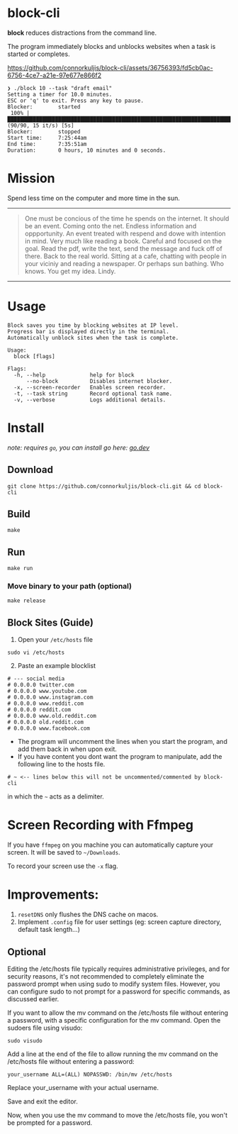 # block-cli

**block** reduces distractions from the command line. 

The program immediately blocks and unblocks websites when a task is started or completes.


https://github.com/connorkuljis/block-cli/assets/36756393/fd5cb0ac-6756-4ce7-a21e-97e677e866f2


```
❯ ./block 10 --task "draft email"
Setting a timer for 10.0 minutes.
ESC or 'q' to exit. Press any key to pause.
Blocker:        started
 100% |███████████████████████████████████████████████████████████████████████████████████████████████| (90/90, 15 it/s) [5s]
Blocker:        stopped
Start time:     7:25:44am
End time:       7:35:51am
Duration:       0 hours, 10 minutes and 0 seconds.
```

# Mission

Spend less time on the computer and more time in the sun.

---

> One must be concious of the time he spends on the internet.
It should be an event. Coming onto the net. Endless information and oppportunity.
An event treated with respend and dowe with intention in mind. Very much like reading a book.
Careful and focused on the goal. Read the pdf, write the text, send the message and fuck off of there.
Back to the real world. Sitting at a cafe, chatting with people in your viciniy and reading a newspaper.
Or perhaps sun bathing. Who knows. You get my idea. Lindy.

---

# Usage
```
Block saves you time by blocking websites at IP level.
Progress bar is displayed directly in the terminal. 
Automatically unblock sites when the task is complete.

Usage:
  block [flags]

Flags:
  -h, --help              help for block
      --no-block          Disables internet blocker.
  -x, --screen-recorder   Enables screen recorder.
  -t, --task string       Record optional task name.
  -v, --verbose           Logs additional details.
```

# Install

*note: requires `go`, you can install go here: [go.dev](https://go.dev/)*

## Download
`git clone https://github.com/connorkuljis/block-cli.git && cd block-cli`

## Build
`make`

## Run
`make run`

### Move binary to your path (optional)
`make release`

## Block Sites (Guide)

1. Open your `/etc/hosts` file

`sudo vi /etc/hosts`

2. Paste an example blocklist

```
# --- social media
# 0.0.0.0 twitter.com
# 0.0.0.0 www.youtube.com
# 0.0.0.0 www.instagram.com
# 0.0.0.0 www.reddit.com
# 0.0.0.0 reddit.com
# 0.0.0.0 www.old.reddit.com
# 0.0.0.0 old.reddit.com
# 0.0.0.0 www.facebook.com

```

- The program will uncomment the lines when you start the program, and add them back in when upon exit.
 - If you have content you dont want the program to manipulate, add the following line to the hosts file.

 `# ~ <-- lines below this will not be uncommented/commented by block-cli`

 in which the `~` acts as a delimiter.

# Screen Recording with Ffmpeg

If you have `ffmpeg` on you machine you can automatically capture your screen. It will be saved to `~/Downloads`.

To record your screen use the `-x` flag.

# Improvements:
1. `resetDNS` only flushes the DNS cache on macos.
2. Implement `.config` file for user settings (eg: screen capture directory, default task length...)


## Optional

Editing the /etc/hosts file typically requires administrative privileges, and for security reasons, it's not recommended to completely eliminate the password prompt when using sudo to modify system files. However, you can configure sudo to not prompt for a password for specific commands, as discussed earlier.

If you want to allow the mv command on the /etc/hosts file without entering a password,  with a specific configuration for the mv command. Open the sudoers file using visudo:

`sudo visudo`

Add a line at the end of the file to allow running the mv command on the /etc/hosts file without entering a password:

`your_username ALL=(ALL) NOPASSWD: /bin/mv /etc/hosts`

Replace your_username with your actual username.

Save and exit the editor.

Now, when you use the mv command to move the /etc/hosts file, you won't be prompted for a password.

